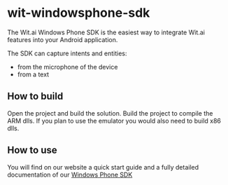 wit-windowsphone-sdk
====================

The Wit.ai Windows Phone SDK is the easiest way to integrate Wit.ai features into your Android application.

The SDK can capture intents and entities:

- from the microphone of the device
- from a text


## How to build

Open the project and build the solution. Build the project to compile the ARM dlls. 
If you plan to use the emulator you would also need to build x86 dlls.

## How to use
You will find on our website a quick start guide and a fully detailed documentation of our [Windows Phone SDK](https://wit.ai/docs/windows/0.7.0)
